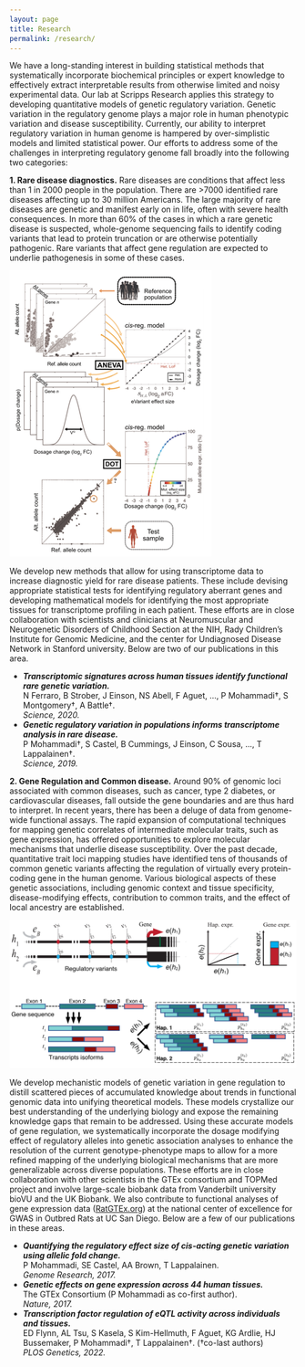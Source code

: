 ```yaml
---
layout: page
title: Research
permalink: /research/
---
```


We have a long-standing interest in building statistical methods that systematically incorporate biochemical principles or expert knowledge to effectively extract interpretable results from otherwise limited and noisy experimental data. Our lab at Scripps Research applies this strategy to developing quantitative models of genetic regulatory variation. Genetic variation in the regulatory genome plays a major role in human phenotypic variation and disease susceptibility. Currently, our ability to interpret regulatory variation in human genome is hampered by over-simplistic models and limited statistical power. Our efforts to address some of the challenges in interpreting regulatory genome fall broadly into the following two categories:

**1. Rare disease diagnostics.** Rare diseases are conditions that affect less than 1 in 2000 people in the population. There are >7000 identified rare diseases affecting up to 30 million Americans. The large majority of rare diseases are genetic and manifest early on in life, often with severe health consequences. In more than 60% of the cases in which a rare genetic disease is suspected, whole-genome sequencing fails to identify coding variants that lead to protein truncation or are otherwise potentially pathogenic. Rare variants that affect gene regulation are expected to underlie pathogenesis in some of these cases.

![ANEVA-DOT figure](/assets/images/research_1.png)

We develop new methods that allow for using transcriptome data to increase diagnostic yield for rare disease patients. These include devising appropriate statistical tests for identifying regulatory aberrant genes and developing mathematical models for identifying the most appropriate tissues for transcriptome profiling in each patient. These efforts are in close collaboration with scientists and clinicians at Neuromuscular and Neurogenetic Disorders of Childhood Section at the NIH, Rady Children’s Institute for Genomic Medicine, and the center for Undiagnosed Disease Network in Stanford university. Below are two of our publications in this area.

- ***Transcriptomic signatures across human tissues identify functional rare genetic variation.***<br>
N Ferraro, B Strober, J Einson, NS Abell, F Aguet, ..., P Mohammadi†, S Montgomery†, A Battle†.<br>
*Science, 2020.*
- ***Genetic regulatory variation in populations informs transcriptome analysis in rare disease.***<br>
P Mohammadi†, S Castel, B Cummings, J Einson, C Sousa, ..., T Lappalainen†.<br>
*Science, 2019.*

**2. Gene Regulation and Common disease.** Around 90% of genomic loci associated with common diseases, such as cancer, type 2 diabetes, or cardiovascular diseases, fall outside the gene boundaries and are thus hard to interpret. In recent years, there has been a deluge of data from genome-wide functional assays. The rapid expansion of computational techniques for mapping genetic correlates of intermediate molecular traits, such as gene expression, has offered opportunities to explore molecular mechanisms that underlie disease susceptibility. Over the past decade, quantitative trait loci mapping studies have identified tens of thousands of common genetic variants affecting the regulation of virtually every protein-coding gene in the human genome. Various biological aspects of these genetic associations, including genomic context and tissue specificity, disease-modifying effects, contribution to common traits, and the effect of local ancestry are established.

![Allele-specific expression figure](/assets/images/research_2.png)

We develop mechanistic models of genetic variation in gene regulation to distill scattered pieces of accumulated knowledge about trends in functional genomic data into unifying theoretical models. These models crystallize our best understanding of the underlying biology and expose the remaining knowledge gaps that remain to be addressed. Using these accurate models of gene regulation, we systematically incorporate the dosage modifying effect of regulatory alleles into genetic association analyses to enhance the resolution of the current genotype-phenotype maps to allow for a more refined mapping of the underlying biological mechanisms that are more generalizable across diverse populations. These efforts are in close collaboration with other scientists in the GTEx consortium and TOPMed project and involve large-scale biobank data from Vanderbilt university bioVU and the UK Biobank. We also contribute to functional analyses of gene expression data ([RatGTEx.org](https://ratgtex.org/)) at the national center of excellence for GWAS in Outbred Rats at UC San Diego. Below are a few of our publications in these areas.

- ***Quantifying the regulatory effect size of cis-acting genetic variation using allelic fold change.***<br>
P Mohammadi, SE Castel, AA Brown, T Lappalainen.<br>
*Genome Research, 2017.*
- ***Genetic effects on gene expression across 44 human tissues.***<br>
The GTEx Consortium (P Mohammadi as co-first author).<br>
*Nature, 2017.*
- ***Transcription factor regulation of eQTL activity across individuals and tissues.***<br>
ED Flynn, AL Tsu, S Kasela, S Kim-Hellmuth, F Aguet, KG Ardlie, HJ Bussemaker, P Mohammadi†, T Lappalainen†. (†co-last authors)<br>
*PLOS Genetics, 2022.*

